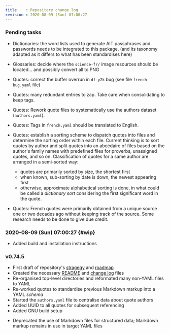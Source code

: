 ```yaml
---
title    : Repository change log
revision : 2020-08-09 (Sun) 07:00:27
---
```


### Pending tasks

  - Dictionaries: the word lists used to generate AIT passphrases and passwords needs to be integrated to this package.
    (and its taxonomy adapted as it differs to what has been standardises here)

  - Glossaries: decide where the `science-fr/` image resources should be located... and possibly convert all to PNG

  - Quotes: correct the buffer overrun in `df-y2k` bug (see file `french-bug.yaml` file)

  - Quotes: many redundant entries to zap. Take care when consolidating to keep tags.

  - Quotes: Rework quote files to systematically use the authors dataset (`authors.yaml`).

  - Quotes: Tags in `french.yaml` should be translated to English.

  - Quotes: establish a sorting scheme to dispatch quotes into files and determine the sorting order within each file. Current
    thinking is to sort quotes by author and split quotes into an abcédaire of files based on the author's family names with
    predefined files for proverbs, unassigned quotes, and so on. Classification of quotes for a same author are arranged in a
    semi-sorted way:

      - quotes are primarily sorted by size, the shortest first
      - when known, sub-sorting by date is down, the newest appearing first
      - otherwise, approximate alphabetical sorting is done, in what could be called a _dictionary sort_ considering the first
        significant word in the quote.

  - Quotes: French quotes were primarily obtained from a unique source one or two decades ago without keeping track of the source.
    Some research needs to be done to give due credit.

### 2020-08-09 (Sun) 07:00:27 {#wip}

  + Added build and installation instructions

### v0.74.5

  + First draft of repository's [stragegy](Strategy) and [roadmap](Roadmap)
  + Created the necessary [README](README.md) and [change log](ChangeLog) files
  + Re-organised top-level directories and reformated many non-YAML files to YAML
  + Re-worked quotes to standardise previous Markdown markup into a YAML _schema_
  + Started the `authors.yaml` file to centralise data about quote authors
  + Added UUID to all quotes for subsequent referencing
  + Added GNU build setup
  - Deprecated the use of Markdown files for structured data; Markdown markup remains in use in target YAML files

<!-- vim: set digraph et nospell syn=md :-->
